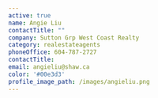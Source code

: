 ```yaml
---
active: true
name: Angie Liu
contactTitle: ""
company: Sutton Grp West Coast Realty
category: realestateagents
phoneOffice: 604-787-2727
contactTitle:
email: angieliu@shaw.ca
color: '#00e3d3'
profile_image_path: /images/angieliu.png
---
```

